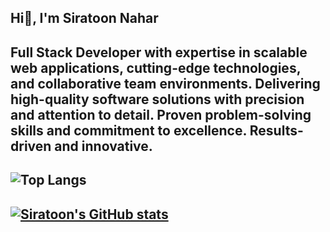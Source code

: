 ## Hi👋, I'm Siratoon Nahar


## Full Stack Developer with expertise in scalable web applications, cutting-edge technologies, and collaborative team environments. Delivering high-quality software solutions with precision and attention to detail. Proven problem-solving skills and commitment to excellence. Results-driven and innovative.

<!--
**SiratoonNahar/SiratoonNahar** is a ✨ _special_ ✨ repository because its `README.md` (this file) appears on your GitHub profile.

Here are some ideas to get you started:

- 🔭 I’m currently working on ...
- 🌱 I’m currently learning ...
- 👯 I’m looking to collaborate on ...
- 🤔 I’m looking for help with ...
- 💬 Ask me about ...
- 📫 How to reach me: ...
- 😄 Pronouns: ...
- ⚡ Fun fact: ...
-->
## ![Top Langs](https://github-readme-stats.vercel.app/api/top-langs/?username=SiratoonNahar&size_weight=0.5&count_weight=0.5)
## [![Siratoon's GitHub stats](https://github-readme-stats.vercel.app/api?username=SiratoonNahar)](https://github.com/SiratoonNahar/github-readme-stats&show_icons=true)

